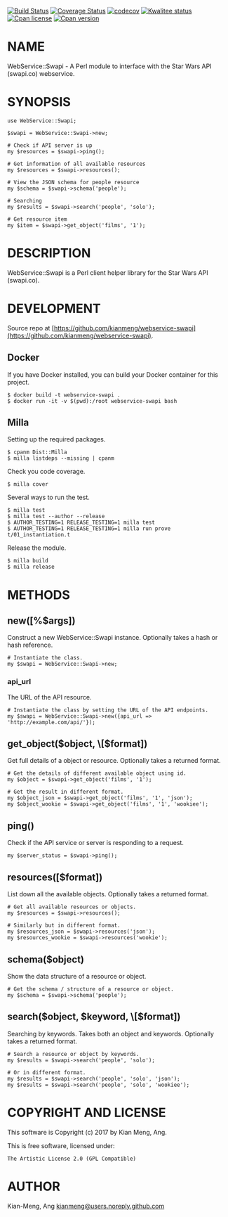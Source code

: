 [![Build Status](https://travis-ci.org/kianmeng/webservice-swapi.svg?branch=master)](https://travis-ci.org/kianmeng/webservice-swapi)
[![Coverage Status](https://coveralls.io/repos/kianmeng/webservice-swapi/badge.svg?branch=master)](https://coveralls.io/r/kianmeng/webservice-swapi?branch=master)
[![codecov](https://codecov.io/gh/kianmeng/webservice-swapi/branch/master/graph/badge.svg)](https://codecov.io/gh/kianmeng/webservice-swapi)
[![Kwalitee status](http://cpants.cpanauthors.org/dist/WebService-Swapi.png)](http://cpants.charsbar.org/dist/overview/WebService-Swapi)
[![Cpan license](https://img.shields.io/cpan/l/WebService-Swapi.svg)](https://metacpan.org/release/WebService-Swapi)
[![Cpan version](https://img.shields.io/cpan/v/WebService-Swapi.svg)](https://metacpan.org/release/WebService-Swapi)

# NAME

WebService::Swapi - A Perl module to interface with the Star Wars API
(swapi.co) webservice.

# SYNOPSIS

    use WebService::Swapi;

    $swapi = WebService::Swapi->new;

    # Check if API server is up
    my $resources = $swapi->ping();

    # Get information of all available resources
    my $resources = $swapi->resources();

    # View the JSON schema for people resource
    my $schema = $swapi->schema('people');

    # Searching
    my $results = $swapi->search('people', 'solo');

    # Get resource item
    my $item = $swapi->get_object('films', '1');

# DESCRIPTION

WebService::Swapi is a Perl client helper library for the Star Wars API (swapi.co).

# DEVELOPMENT

Source repo at [https://github.com/kianmeng/webservice-swapi](https://github.com/kianmeng/webservice-swapi).

## Docker

If you have Docker installed, you can build your Docker container for this
project.

    $ docker build -t webservice-swapi .
    $ docker run -it -v $(pwd):/root webservice-swapi bash

## Milla

Setting up the required packages.

    $ cpanm Dist::Milla
    $ milla listdeps --missing | cpanm

Check you code coverage.

    $ milla cover

Several ways to run the test.

    $ milla test
    $ milla test --author --release
    $ AUTHOR_TESTING=1 RELEASE_TESTING=1 milla test
    $ AUTHOR_TESTING=1 RELEASE_TESTING=1 milla run prove t/01_instantiation.t

Release the module.

    $ milla build
    $ milla release

# METHODS

## new(\[%$args\])

Construct a new WebService::Swapi instance. Optionally takes a hash or hash reference.

    # Instantiate the class.
    my $swapi = WebService::Swapi->new;

### api\_url

The URL of the API resource.

    # Instantiate the class by setting the URL of the API endpoints.
    my $swapi = WebService::Swapi->new({api_url => 'http://example.com/api/'});

## get\_object($object, \[$format\])

Get full details of a object or resource. Optionally takes a returned format.

    # Get the details of different available object using id.
    my $object = $swapi->get_object('films', '1');

    # Get the result in different format.
    my $object_json = $swapi->get_object('films', '1', 'json');
    my $object_wookie = $swapi->get_object('films', '1', 'wookiee');

## ping()

Check if the API service or server is responding to a request.

    my $server_status = $swapi->ping();

## resources(\[$format\])

List down all the available objects. Optionally takes a returned format.

    # Get all available resources or objects.
    my $resources = $swapi->resources();

    # Similarly but in different format.
    my $resources_json = $swapi->resources('json');
    my $resources_wookie = $swapi->resources('wookie');

## schema($object)

Show the data structure of a resource or object.

    # Get the schema / structure of a resource or object.
    my $schema = $swapi->schema('people');

## search($object, $keyword, \[$format\])

Searching by keywords. Takes both an object and keywords. Optionally takes a returned format.

    # Search a resource or object by keywords.
    my $results = $swapi->search('people', 'solo');

    # Or in different format.
    my $results = $swapi->search('people', 'solo', 'json');
    my $results = $swapi->search('people', 'solo', 'wookiee');

# COPYRIGHT AND LICENSE

This software is Copyright (c) 2017 by Kian Meng, Ang.

This is free software, licensed under:

    The Artistic License 2.0 (GPL Compatible)

# AUTHOR

Kian-Meng, Ang <kianmeng@users.noreply.github.com>
